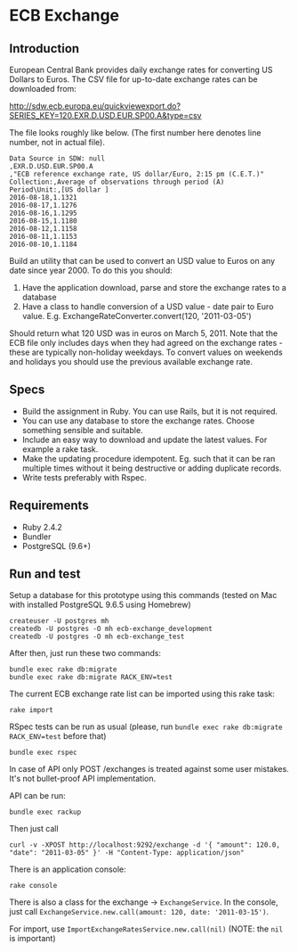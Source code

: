 # ECB Exchange

## Introduction

European Central Bank provides daily exchange rates for converting US Dollars to Euros. The CSV file for up-to-date exchange rates can be downloaded from:

http://sdw.ecb.europa.eu/quickviewexport.do?SERIES_KEY=120.EXR.D.USD.EUR.SP00.A&type=csv

The file looks roughly like below. (The first number here denotes line number, not in actual file).

```
Data Source in SDW: null
,EXR.D.USD.EUR.SP00.A
,"ECB reference exchange rate, US dollar/Euro, 2:15 pm (C.E.T.)"
Collection:,Average of observations through period (A)
Period\Unit:,[US dollar ]
2016-08-18,1.1321
2016-08-17,1.1276
2016-08-16,1.1295
2016-08-15,1.1180
2016-08-12,1.1158
2016-08-11,1.1153
2016-08-10,1.1184
```

Build an utility that can be used to convert an USD value to Euros on any date since year 2000.
To do this you should:

1. Have the application download, parse and store the exchange rates to a database
2. Have a class to handle conversion of a USD value - date pair to Euro value.
   E.g. ExchangeRateConverter.convert(120, '2011-03-05')

Should return what 120 USD was in euros on March 5, 2011. Note that the ECB file only includes days
when they had agreed on the exchange rates - these are typically non-holiday weekdays. To convert values
on weekends and holidays you should use the previous available exchange rate.

## Specs

* Build the assignment in Ruby. You can use Rails, but it is not required.
* You can use any database to store the exchange rates. Choose something sensible and
suitable.
* Include an easy way to download and update the latest values. For example a rake task.
* Make the updating procedure idempotent. Eg. such that it can be ran multiple times
without it being destructive or adding duplicate records.
* Write tests preferably with Rspec.

## Requirements

- Ruby 2.4.2
- Bundler
- PostgreSQL (9.6+)

## Run and test

Setup a database for this prototype using this commands (tested on Mac with installed PostgreSQL 9.6.5 using Homebrew)

```
createuser -U postgres mh
createdb -U postgres -O mh ecb-exchange_development
createdb -U postgres -O mh ecb-exchange_test
```

After then, just run these two commands:

```
bundle exec rake db:migrate
bundle exec rake db:migrate RACK_ENV=test
```

The current ECB exchange rate list can be imported using this rake task:

```
rake import
```

RSpec tests can be run as usual (please, run `bundle exec rake db:migrate RACK_ENV=test` before that)

```
bundle exec rspec
```

In case of API only POST /exchanges is treated against some user mistakes. It's not bullet-proof API implementation.

API can be run:

```
bundle exec rackup
```

Then just call

```
curl -v -XPOST http://localhost:9292/exchange -d '{ "amount": 120.0, "date": "2011-03-05" }' -H "Content-Type: application/json"
```

There is an application console:

```
rake console
```

There is also a class for the exchange -> `ExchangeService`. In the console, just call `ExchangeService.new.call(amount: 120, date: '2011-03-15')`.

For import, use `ImportExchangeRatesService.new.call(nil)` (NOTE: the `nil` is important)
